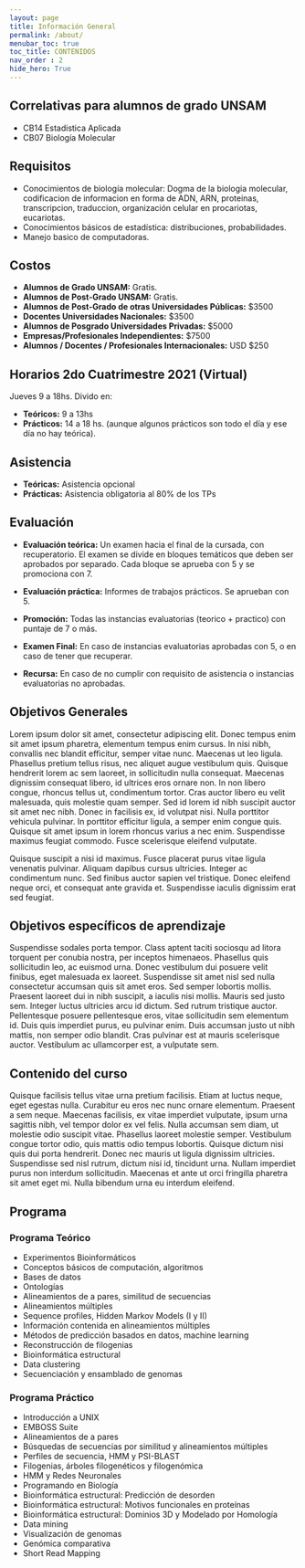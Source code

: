 ```yaml
---
layout: page
title: Información General
permalink: /about/
menubar_toc: true
toc_title: CONTENIDOS
nav_order : 2
hide_hero: True
---
```


## Correlativas para alumnos de grado UNSAM

* CB14 Estadistica Aplicada
* CB07 Biología Molecular

## Requisitos

* Conocimientos de biología molecular: Dogma de la biologia molecular, codificacion de informacion en forma de ADN, ARN, proteinas, transcripcion, traduccion, organización celular en procariotas, eucariotas.
* Conocimientos básicos de estadística: distribuciones, probabilidades.
* Manejo basico de computadoras. 

## Costos

* **Alumnos de Grado UNSAM:** Gratis.
* **Alumnos de Post-Grado UNSAM:** Gratis.
* **Alumnos de Post-Grado de otras Universidades Públicas:** $3500
* **Docentes Universidades Nacionales:** $3500
* **Alumnos de Posgrado Universidades Privadas:** $5000
* **Empresas/Profesionales Independientes:** $7500
* **Alumnos / Docentes / Profesionales Internacionales:** USD $250

## Horarios 2do Cuatrimestre 2021 (Virtual)

Jueves 9 a 18hs. Divido en:
* **Teóricos:** 9 a 13hs
* **Prácticos:** 14 a 18 hs. (aunque algunos prácticos son todo el día y ese día no hay teórica).

## Asistencia

* **Teóricas:** Asistencia opcional
* **Prácticas:** Asistencia obligatoria al 80% de los TPs

## Evaluación

* **Evaluación teórica:**
Un examen hacia el final de la cursada, con recuperatorio. El examen se divide en bloques temáticos que deben ser aprobados por separado. Cada bloque se aprueba con 5 y se promociona con 7. 

* **Evaluación práctica:**
Informes de trabajos prácticos. Se aprueban con 5.

* **Promoción:** 
Todas las instancias evaluatorias (teorico + practico) con puntaje de 7 o más.
* **Examen Final:** En caso de instancias evaluatorias aprobadas con 5, o en caso de tener que recuperar. 
* **Recursa:** En caso de no cumplir con requisito de asistencia o instancias evaluatorias no aprobadas.


## Objetivos Generales

Lorem ipsum dolor sit amet, consectetur adipiscing elit. Donec tempus enim sit amet ipsum pharetra, elementum tempus enim cursus. In nisi nibh, convallis nec blandit efficitur, semper vitae nunc. Maecenas ut leo ligula. Phasellus pretium tellus risus, nec aliquet augue vestibulum quis. Quisque hendrerit lorem ac sem laoreet, in sollicitudin nulla consequat. Maecenas dignissim consequat libero, id ultrices eros ornare non. In non libero congue, rhoncus tellus ut, condimentum tortor. Cras auctor libero eu velit malesuada, quis molestie quam semper. Sed id lorem id nibh suscipit auctor sit amet nec nibh. Donec in facilisis ex, id volutpat nisi. Nulla porttitor vehicula pulvinar. In porttitor efficitur ligula, a semper enim congue quis. Quisque sit amet ipsum in lorem rhoncus varius a nec enim. Suspendisse maximus feugiat commodo. Fusce scelerisque eleifend vulputate.

Quisque suscipit a nisi id maximus. Fusce placerat purus vitae ligula venenatis pulvinar. Aliquam dapibus cursus ultricies. Integer ac condimentum nunc. Sed finibus auctor sapien vel tristique. Donec eleifend neque orci, et consequat ante gravida et. Suspendisse iaculis dignissim erat sed feugiat.

## Objetivos específicos de aprendizaje

Suspendisse sodales porta tempor. Class aptent taciti sociosqu ad litora torquent per conubia nostra, per inceptos himenaeos. Phasellus quis sollicitudin leo, ac euismod urna. Donec vestibulum dui posuere velit finibus, eget malesuada ex laoreet. Suspendisse sit amet nisl sed nulla consectetur accumsan quis sit amet eros. Sed semper lobortis mollis. Praesent laoreet dui in nibh suscipit, a iaculis nisi mollis. Mauris sed justo sem. Integer luctus ultricies arcu id dictum. Sed rutrum tristique auctor. Pellentesque posuere pellentesque eros, vitae sollicitudin sem elementum id. Duis quis imperdiet purus, eu pulvinar enim. Duis accumsan justo ut nibh mattis, non semper odio blandit. Cras pulvinar est at mauris scelerisque auctor. Vestibulum ac ullamcorper est, a vulputate sem.

## Contenido del curso

Quisque facilisis tellus vitae urna pretium facilisis. Etiam at luctus neque, eget egestas nulla. Curabitur eu eros nec nunc ornare elementum. Praesent a sem neque. Maecenas facilisis, ex vitae imperdiet vulputate, ipsum urna sagittis nibh, vel tempor dolor ex vel felis. Nulla accumsan sem diam, ut molestie odio suscipit vitae. Phasellus laoreet molestie semper. Vestibulum congue tortor odio, quis mattis odio tempus lobortis. Quisque dictum nisi quis dui porta hendrerit. Donec nec mauris ut ligula dignissim ultricies. Suspendisse sed nisl rutrum, dictum nisi id, tincidunt urna. Nullam imperdiet purus non interdum sollicitudin. Maecenas et ante ut orci fringilla pharetra sit amet eget mi. Nulla bibendum urna eu interdum eleifend.

## Programa

### Programa Teórico
* Experimentos Bioinformáticos
* Conceptos básicos de computación, algoritmos
* Bases de datos
* Ontologías
* Alineamientos de a pares, similitud de secuencias
* Alineamientos múltiples
* Sequence profiles, Hidden Markov Models (I y II)
* Información contenida en alineamientos múltiples
* Métodos de predicción basados en datos, machine learning
* Reconstrucción de filogenias
* Bioinformática estructural
* Data clustering
* Secuenciación y ensamblado de genomas

### Programa Práctico
* Introducción a UNIX
* EMBOSS Suite
* Alineamientos de a pares
* Búsquedas de secuencias por similitud y alineamientos múltiples
* Perfiles de secuencia, HMM y PSI-BLAST
* Filogenias, árboles filogenéticos y filogenómica
* HMM y Redes Neuronales
* Programando en Biología
* Bioinformática estructural: Predicción de desorden
* Bioinformática estructural: Motivos funcionales en proteínas
* Bioinformática estructural: Dominios 3D y Modelado por Homología
* Data mining
* Visualización de genomas
* Genómica comparativa
* Short Read Mapping

